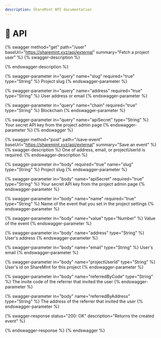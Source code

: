 ```yaml
---
description: ShareMint API documentation
---
```


# 🎍 API

{% swagger method="get" path="/user" baseUrl="https://sharemint.xyz/api/external" summary="Fetch a project user" %}
{% swagger-description %}

{% endswagger-description %}

{% swagger-parameter in="query" name="slug" required="true" type="String" %}
Project slug
{% endswagger-parameter %}

{% swagger-parameter in="query" name="address" required="true" type="String" %}
User address or email
{% endswagger-parameter %}

{% swagger-parameter in="query" name="chain" required="true" type="String" %}
Blockchain
{% endswagger-parameter %}

{% swagger-parameter in="query" name="apiSecret" type="String" %}
Your secret API key from the project admin page
{% endswagger-parameter %}
{% endswagger %}

{% swagger method="post" path="/save-event" baseUrl="https://sharemint.xyz/api/external" summary="Save an event" %}
{% swagger-description %}
One of address, email, or projectUserId is required.
{% endswagger-description %}

{% swagger-parameter in="body" required="true" name="slug" type="String" %}
Project slug
{% endswagger-parameter %}

{% swagger-parameter in="body" name="apiSecret" required="true" type="String" %}
Your secret API key from the project admin page
{% endswagger-parameter %}

{% swagger-parameter in="body" name="name" required="true" type="String" %}
Name of the event that you set in the project settings
{% endswagger-parameter %}

{% swagger-parameter in="body" name="value" type="Number" %}
Value of the event
{% endswagger-parameter %}

{% swagger-parameter in="body" name="address" type="String" %}
User's address
{% endswagger-parameter %}

{% swagger-parameter in="body" name="email" type="String" %}
User's email
{% endswagger-parameter %}

{% swagger-parameter in="body" name="projectUserId" type="String" %}
User's id on ShareMint for this project
{% endswagger-parameter %}

{% swagger-parameter in="body" name="referredByCode" type="String" %}
The invite code of the referrer that invited the user
{% endswagger-parameter %}

{% swagger-parameter in="body" name="referredByAddress" type="String" %}
The address of the referrer that invited the user
{% endswagger-parameter %}

{% swagger-response status="200: OK" description="Returns the created event" %}

{% endswagger-response %}
{% endswagger %}
